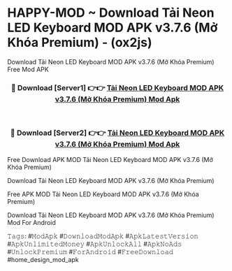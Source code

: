 # HAPPY-MOD ~ Download Tải Neon LED Keyboard MOD APK v3.7.6 (Mở Khóa Premium) - (ox2js)
Download Tải Neon LED Keyboard MOD APK v3.7.6 (Mở Khóa Premium) Free Mod APK

<div align="center">
<h3>🔴 Download [Server1] 👉👉 <a href="https://apk-comot.site?title=Tải_Neon_LED_Keyboard_MOD_APK_v3.7.6_(Mở_Khóa_Premium)">Tải Neon LED Keyboard MOD APK v3.7.6 (Mở Khóa Premium) Mod Apk</a></h3><br>

<h3>🔴 Download [Server2] 👉👉 <a href="https://apk-comot.site?title=Tải_Neon_LED_Keyboard_MOD_APK_v3.7.6_(Mở_Khóa_Premium)">Tải Neon LED Keyboard MOD APK v3.7.6 (Mở Khóa Premium) Mod Apk</a></h3>
</div>


Free Download APK MOD Tải Neon LED Keyboard MOD APK v3.7.6 (Mở Khóa Premium)

Download Tải Neon LED Keyboard MOD APK v3.7.6 (Mở Khóa Premium) 

Free APK MOD Tải Neon LED Keyboard MOD APK v3.7.6 (Mở Khóa Premium) 

Download Tải Neon LED Keyboard MOD APK v3.7.6 (Mở Khóa Premium) Mod For Android

𝚃𝚊𝚐𝚜: #𝙼𝚘𝚍𝙰𝚙𝚔 #𝙳𝚘𝚠𝚗𝚕𝚘𝚊𝚍𝙼𝚘𝚍𝙰𝚙𝚔 #𝙰𝚙𝚔𝙻𝚊𝚝𝚎𝚜𝚝𝚅𝚎𝚛𝚜𝚒𝚘𝚗 #𝙰𝚙𝚔𝚄𝚗𝚕𝚒𝚖𝚒𝚝𝚎𝚍𝙼𝚘𝚗𝚎𝚢 #𝙰𝚙𝚔𝚄𝚗𝚕𝚘𝚌𝚔𝙰𝚕𝚕 #𝙰𝚙𝚔𝙽𝚘𝙰𝚍𝚜 #𝚄𝚗𝚕𝚘𝚌𝚔𝙿𝚛𝚎𝚖𝚒𝚞𝚖 #𝙵𝚘𝚛𝙰𝚗𝚍𝚛𝚘𝚒𝚍 #𝙵𝚛𝚎𝚎𝙳𝚘𝚠𝚗𝚕𝚘𝚊𝚍 #home_design_mod_apk